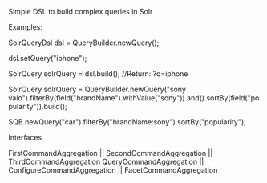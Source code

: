 Simple DSL to build complex queries in Solr


Examples:

SolrQueryDsl dsl = QueryBuilder.newQuery();

dsl.setQuery("iphone");

SolrQuery solrQuery = dsl.build(); //Return: ?q=iphone



SolrQuery solrQuery = QueryBuilder.newQuery("sony vaio").filterBy(field("brandName").withValue("sony")).and().sortBy(field("popularity")).build();


SQB.newQuery("car").filterBy("brandName:sony").sortBy("popularity");



Interfaces


FirstCommandAggregation || SecondCommandAggregation    || ThirdCommandAggregation
QueryCommandAggregation || ConfigureCommandAggregation || FacetCommandAggregation